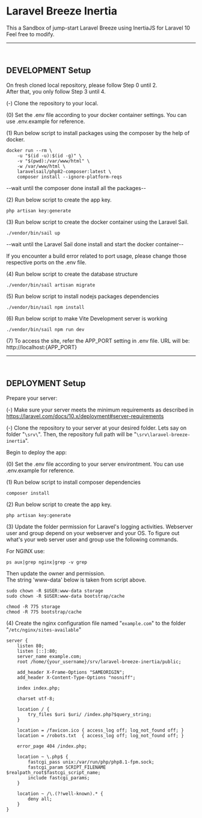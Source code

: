 # Laravel Breeze Inertia

This a Sandbox of jump-start Laravel Breeze using InertiaJS for Laravel 10<br>Feel free to modify.

------------
<br>

## DEVELOPMENT Setup
On fresh cloned local repository, please follow Step 0 until 2.<br>After that, you only follow Step 3 until 4.

(-) Clone the repository to your local.

(0) Set the .env file according to your docker container settings. You can use .env.example for reference.

(1) Run below script to install packages using the composer by the help of docker.
```
docker run --rm \
    -u "$(id -u):$(id -g)" \
    -v "$(pwd):/var/www/html" \
    -w /var/www/html \
    laravelsail/php82-composer:latest \
    composer install --ignore-platform-reqs
```

--wait until the composer done install all the packages--

(2) Run below script to create the app key.
```
php artisan key:generate
```

(3) Run below script to create the docker container using the Laravel Sail.
```
./vendor/bin/sail up
```

--wait until the Laravel Sail done install and start the docker container--

If you encounter a build error related to port usage, please change those respective ports on the .env file.

(4) Run below script to create the database structure
```
./vendor/bin/sail artisan migrate
```

(5) Run below script to install nodejs packages dependencies
```
./vendor/bin/sail npm install
```

(6) Run below script to make Vite Development server is working
```
./vendor/bin/sail npm run dev
```


(7) To access the site, refer the APP_PORT setting in .env file.
URL will be: http://localhost:{APP_PORT}

------------
<br>

## DEPLOYMENT Setup

Prepare your server:

(-) Make sure your server meets the minimum requirements as described in https://laravel.com/docs/10.x/deployment#server-requirements

(-) Clone the repository to your server at your desired folder. Lets say on folder "`\srv\`". Then, the repository full path will be "`\srv\laravel-breeze-inertia`".

Begin to deploy the app:

(0) Set the .env file according to your server environtment. You can use .env.example for reference.

(1) Run below script to install composer dependencies
```
composer install
```

(2) Run below script to create the app key.
```
php artisan key:generate
```

(3) Update the folder permission for Laravel's logging activities. Webserver user and group depend on your webserver and your OS. To figure out what's your web server user and group use the following commands.

For NGINX use:
```
ps aux|grep nginx|grep -v grep
```
Then update the owner and permission.<br>
The string 'www-data' below is taken from script above. 
```
sudo chown -R $USER:www-data storage
sudo chown -R $USER:www-data bootstrap/cache
```
```
chmod -R 775 storage
chmod -R 775 bootstrap/cache
```

(4) Create the nginx configuration file named "`example.com`" to the folder "`/etc/nginx/sites-available`"
```
server {
    listen 80;
    listen [::]:80;
    server_name example.com;
    root /home/{your_username}/srv/laravel-breeze-inertia/public;
 
    add_header X-Frame-Options "SAMEORIGIN";
    add_header X-Content-Type-Options "nosniff";
 
    index index.php;
 
    charset utf-8;
 
    location / {
        try_files $uri $uri/ /index.php?$query_string;
    }
 
    location = /favicon.ico { access_log off; log_not_found off; }
    location = /robots.txt  { access_log off; log_not_found off; }
 
    error_page 404 /index.php;
 
    location ~ \.php$ {
        fastcgi_pass unix:/var/run/php/php8.1-fpm.sock;
        fastcgi_param SCRIPT_FILENAME $realpath_root$fastcgi_script_name;
        include fastcgi_params;
    }
 
    location ~ /\.(?!well-known).* {
        deny all;
    }
}
```
